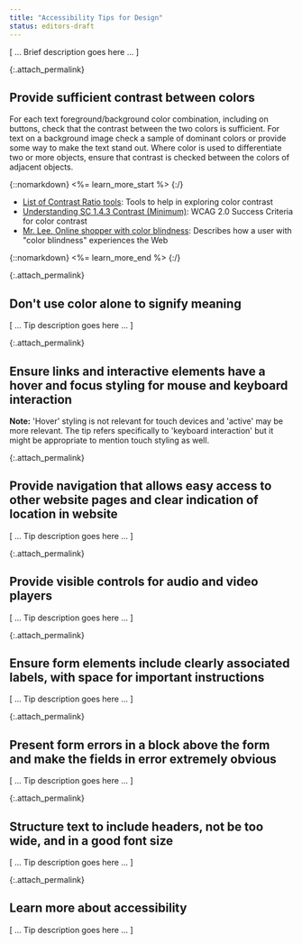 ```yaml
---
title: "Accessibility Tips for Design"
status: editors-draft
---
```


[ ... Brief description goes here ... ]

{:.attach_permalink}
## Provide sufficient contrast between colors

For each text foreground/background color combination, including on buttons, check that the contrast between the two colors is sufficient. For text on a background image check a sample of dominant colors or provide some way to make the text stand out. Where color is used to differentiate two or more objects, ensure that contrast is checked between the colors of adjacent objects.

{::nomarkdown}
<%= learn_more_start %>
{:/}

* [List of Contrast Ratio tools](//www.w3.org/TR/UNDERSTANDING-WCAG20/visual-audio-contrast-contrast.html#visual-audio-contrast-contrast-resources-head): Tools to help in exploring color contrast
* [Understanding SC 1.4.3 Contrast (Minimum)](//www.w3.org/TR/UNDERSTANDING-WCAG20/visual-audio-contrast-contrast.html): WCAG 2.0 Success Criteria for color contrast
* [Mr. Lee, Online shopper with color blindness](//www.w3.org/WAI/intro/people-use-web/stories#shopper): Describes how a user with "color blindness" experiences the Web

{::nomarkdown}
<%= learn_more_end %>
{:/}

{:.attach_permalink}
## Don't use color alone to signify meaning

[ ... Tip description goes here ... ]

{:.attach_permalink}
## Ensure links and interactive elements have a hover and focus styling for mouse and keyboard interaction

**Note:** 'Hover' styling is not relevant for touch devices and 'active' may be more relevant. The tip refers specifically to 'keyboard interaction' but it might be appropriate to mention touch styling as well.

{:.attach_permalink}
## Provide navigation that allows easy access to other website pages and clear indication of location in website

[ ... Tip description goes here ... ]

{:.attach_permalink}
## Provide visible controls for audio and video players

[ ... Tip description goes here ... ]

{:.attach_permalink}
## Ensure form elements include clearly associated labels, with space for important instructions

[ ... Tip description goes here ... ]

{:.attach_permalink}
## Present form errors in a block above the form and make the fields in error extremely obvious

[ ... Tip description goes here ... ]

{:.attach_permalink}
## Structure text to include headers, not be too wide, and in a good font size

[ ... Tip description goes here ... ]

{:.attach_permalink}
## Learn more about accessibility

[ ... Tip description goes here ... ]